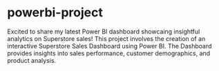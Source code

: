 # powerbi-project

Excited to share my latest Power BI dashboard showcaing insightful analytics on Superstore sales! This project involves the creation of an interactive Superstore Sales Dashboard using Power BI. The Dashboard provides insights into sales performance, customer demographics, and product analysis.  
